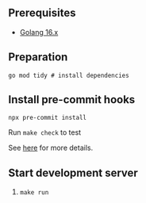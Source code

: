 ## Prerequisites

- [Golang 16.x](https://golang.org/)

## Preparation

```shell
go mod tidy # install dependencies
```

## Install pre-commit hooks

```shell
npx pre-commit install
```

Run `make check` to test

See [here](./docs/technologies/pre-commit.md) for more details.

## Start development server

1. `make run`

